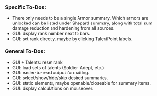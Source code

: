 ### Specific To-Dos:
* There only needs to be a single Armor summary. Which armors are unlocked can be listed under Shepard summary, along with total sum damage reduction and hardening from all sources.
* GUI: display rank number next to bars.
* GUI: set rank directly. maybe by clicking TalentPoint labels.
### General To-Dos:
* GUI + Talents: reset rank
* GUI: load sets of talents (Soldier, Adept, etc.)
* GUI: easier-to-read output formatting.
* GUI: select/show/hide/skip desired summaries.
* GUI: static elements, maybe openable/closeable for summary items.
* GUI: display calculations on mouseover.